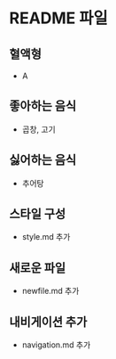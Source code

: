 # README 파일

## 혈액형
- A

## 좋아하는 음식
- 곱창, 고기

## 싫어하는 음식
- 추어탕

## 스타일 구성
- style.md 추가

## 새로운 파일
- newfile.md 추가

## 내비게이션 추가
- navigation.md 추가